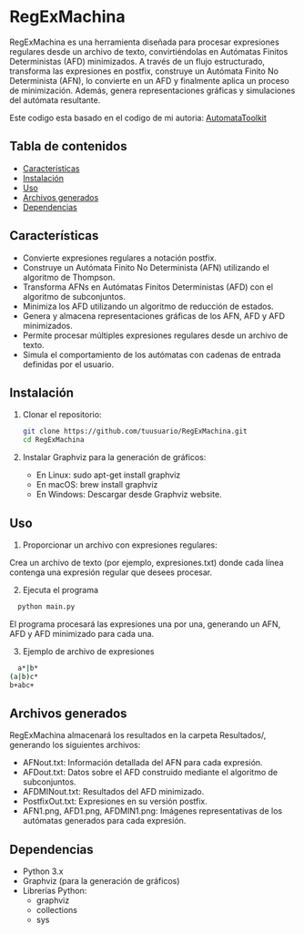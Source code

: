 # RegExMachina

RegExMachina es una herramienta diseñada para procesar expresiones regulares desde un archivo de texto, convirtiéndolas en Autómatas Finitos Deterministas (AFD) minimizados. A través de un flujo estructurado, transforma las expresiones en postfix, construye un Autómata Finito No Determinista (AFN), lo convierte en un AFD y finalmente aplica un proceso de minimización. Además, genera representaciones gráficas y simulaciones del autómata resultante.

Este codigo esta basado en el codigo de mi autoria: [AutomataToolkit](https://github.com/SebasJuarez/AutomataToolkit)

## Tabla de contenidos
*   [Características](#caracter%C3%ADsticas)
*   [Instalación](#instalaci%C3%B3n)
*   [Uso](#uso)
*   [Archivos generados](#archivos-generados)
*   [Dependencias](#dependencias)

## Características
- Convierte expresiones regulares a notación postfix.
- Construye un Autómata Finito No Determinista (AFN) utilizando el algoritmo de Thompson.
- Transforma AFNs en Autómatas Finitos Deterministas (AFD) con el algoritmo de subconjuntos.
- Minimiza los AFD utilizando un algoritmo de reducción de estados.
- Genera y almacena representaciones gráficas de los AFN, AFD y AFD minimizados.
- Permite procesar múltiples expresiones regulares desde un archivo de texto.
- Simula el comportamiento de los autómatas con cadenas de entrada definidas por el usuario.

## Instalación
1. Clonar el repositorio:
   ```bash
   git clone https://github.com/tuusuario/RegExMachina.git
   cd RegExMachina
2. Instalar Graphviz para la generación de gráficos:
   
   - En Linux: sudo apt-get install graphviz
   - En macOS: brew install graphviz
   - En Windows: Descargar desde Graphviz website.

## Uso

1. Proporcionar un archivo con expresiones regulares:

Crea un archivo de texto (por ejemplo, expresiones.txt) donde cada línea contenga una expresión regular que desees procesar.

2. Ejecuta el programa

```bash
  python main.py
```
El programa procesará las expresiones una por una, generando un AFN, AFD y AFD minimizado para cada una.

3. Ejemplo de archivo de expresiones
```bash
  a*|b*
(a|b)c*
b+abc+
```

## Archivos generados

RegExMachina almacenará los resultados en la carpeta Resultados/, generando los siguientes archivos:

- AFNout.txt: Información detallada del AFN para cada expresión.
- AFDout.txt: Datos sobre el AFD construido mediante el algoritmo de subconjuntos.
- AFDMINout.txt: Resultados del AFD minimizado.
- PostfixOut.txt: Expresiones en su versión postfix.
- AFN1.png, AFD1.png, AFDMIN1.png: Imágenes representativas de los autómatas generados para cada expresión.

## Dependencias

- Python 3.x
- Graphviz (para la generación de gráficos)
- Librerías Python:
  - graphviz
  - collections
  - sys

